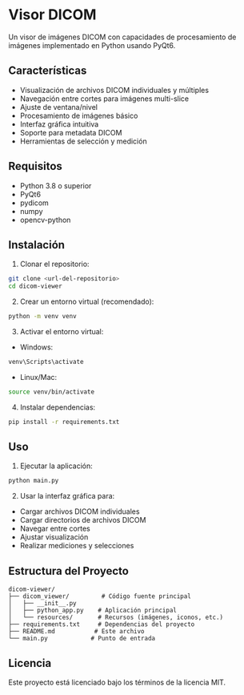 # Visor DICOM

Un visor de imágenes DICOM con capacidades de procesamiento de imágenes implementado en Python usando PyQt6.

## Características

- Visualización de archivos DICOM individuales y múltiples
- Navegación entre cortes para imágenes multi-slice
- Ajuste de ventana/nivel
- Procesamiento de imágenes básico
- Interfaz gráfica intuitiva
- Soporte para metadata DICOM
- Herramientas de selección y medición

## Requisitos

- Python 3.8 o superior
- PyQt6
- pydicom
- numpy
- opencv-python

## Instalación

1. Clonar el repositorio:
```bash
git clone <url-del-repositorio>
cd dicom-viewer
```

2. Crear un entorno virtual (recomendado):
```bash
python -m venv venv
```

3. Activar el entorno virtual:
- Windows:
```bash
venv\Scripts\activate
```
- Linux/Mac:
```bash
source venv/bin/activate
```

4. Instalar dependencias:
```bash
pip install -r requirements.txt
```

## Uso

1. Ejecutar la aplicación:
```bash
python main.py
```

2. Usar la interfaz gráfica para:
- Cargar archivos DICOM individuales
- Cargar directorios de archivos DICOM
- Navegar entre cortes
- Ajustar visualización
- Realizar mediciones y selecciones

## Estructura del Proyecto

```
dicom-viewer/
├── dicom_viewer/         # Código fuente principal
│   ├── __init__.py
│   ├── python_app.py    # Aplicación principal
│   └── resources/       # Recursos (imágenes, iconos, etc.)
├── requirements.txt     # Dependencias del proyecto
├── README.md           # Este archivo
└── main.py            # Punto de entrada
```

## Licencia

Este proyecto está licenciado bajo los términos de la licencia MIT. 